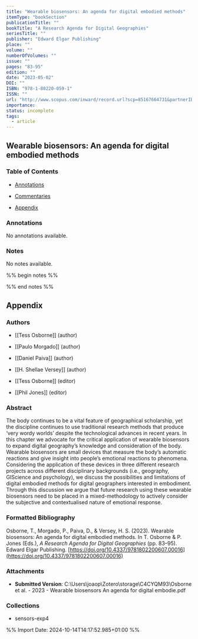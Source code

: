 ```yaml
---
title: "Wearable biosensors: An agenda for digital embodied methods"
itemType: "bookSection"
publicationTitle: ""
bookTitle: "A Research Agenda for Digital Geographies"
seriesTitle: ""
publisher: "Edward Elgar Publishing"
place: ""
volume: ""
numberOfVolumes: ""
issue: ""
pages: "83-95"
edition: ""
date: "2023-05-02"
DOI: ""
ISBN: "978-1-80220-059-1"
ISSN: ""
url: "http://www.scopus.com/inward/record.url?scp=85167664731&partnerID=8YFLogxK"
importance: 
status: incomplete
tags:
  - article
---
```


## Wearable biosensors: An agenda for digital embodied methods

### Table of Contents

- [Annotations](#annotations)

+ [Commentaries](#commentaries)

- [Appendix](#appendix)

### Annotations


No annotations available.


### Notes


No notes available.


%% begin notes %%

<!-- Write your personal notes here -->

%% end notes %%

## Appendix

### Authors


- [[Tess Osborne]] (author)

- [[Paulo Morgado]] (author)

- [[Daniel Paiva]] (author)

- [[H. Shellae Versey]] (author)

- [[Tess Osborne]] (editor)

- [[Phil Jones]] (editor)



### Abstract

The body continues to be a vital feature of geographical scholarship, yet the discipline continues to use traditional research methods that produce ‘very wordy worlds’ despite the technological advances in recent years. In this chapter we advocate for the critical application of wearable biosensors to expand digital geography’s knowledge and consideration of the body. Wearable biosensors are small devices that measure the body’s automatic reactions and give insight into people’s emotional reactions to phenomena. Considering the application of these devices in three different research projects across different disciplinary backgrounds (i.e., geography, GIScience and psychology), we discuss the possibilities and limitations of digital embodied methods for digital geographers interested in embodiment. Through this discussion we argue that future research using these wearable biosensors need to be placed in a mixed-methodology to actively consider the subjective and contextualised nature of emotional response.


### Formatted Bibliography

Osborne, T., Morgado, P., Paiva, D., & Versey, H. S. (2023). Wearable biosensors: An agenda for digital embodied methods. In T. Osborne & P. Jones (Eds.), _A Research Agenda for Digital Geographies_ (pp. 83–95). Edward Elgar Publishing. [https://doi.org/10.4337/9781802200607.00016](https://doi.org/10.4337/9781802200607.00016)




### Attachments


- **Submitted Version**: C:\Users\joaop\Zotero\storage\C4CYQM93\Osborne et al. - 2023 - Wearable biosensors An agenda for digital embodie.pdf




### Collections


- sensors-exp4





%% Import Date: 2024-10-14T14:17:52.985+01:00 %%

